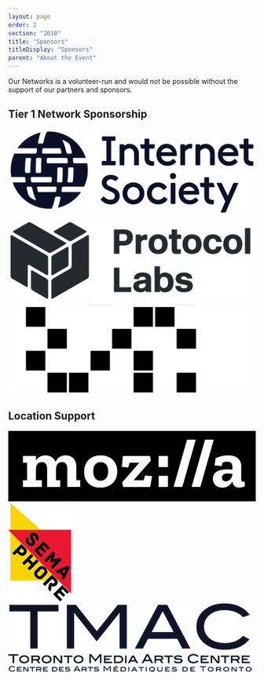 ```yaml
---
layout: page
order: 2
section: "2018"
title: "Sponsors"
titleDisplay: "Sponsors"
parent: "About the Event"
---
```


Our Networks is a volunteer-run and would not be possible without the support of our partners and sponsors.

## Tier 1 Network Sponsorship

<div class="row sponsor-band">
  <div class="four columns">
    <a href="https://www.internetsociety.org/" rel="noopener"><img src="/images/sponsors/internet-society-logo.svg" alt="Internet Society logo" /></a>
  </div>
  <div class="four columns">
    <a href="https://protocol.ai/" rel="noopener"><img src="/images/sponsors/protocol-labs-logo.svg" alt="Protocol Labs logo" /></a>
  </div>
  <div class="four columns">
    <a href="https://dapphub.com/" rel="noopener"><img src="/images/sponsors/dapp-logo.svg" alt="Dapp.Org logo" /></a>
  </div>
</div>

## Location Support

<div class="row sponsor-band">
  <div class="four columns">
    <a href="https://www.mozilla.org/" rel="noopener"><img src="/images/sponsors/mozilla-logo.svg" alt="Mozilla logo" /></a>
  </div>
  <div class="four columns">
    <a href="http://semaphore.utoronto.ca/" rel="noopener"><img src="/images/sponsors/semaphore-logo.png" alt="Semaphore Research Cluster logo" /></a>
  </div>
  <div class="four columns">
    <a href="https://www.tomediaarts.org/" rel="noopener"><img src="/images/sponsors/tmac-logo.png" alt="Toronto Media Arts Centre logo" /></a>
  </div>
</div>
